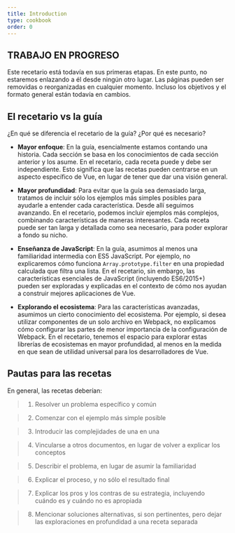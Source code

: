 ```yaml
---
title: Introduction
type: cookbook
order: 0
---
```


## TRABAJO EN PROGRESO 

<p class="tip">Este recetario está todavía en sus primeras etapas. En este punto, no estaremos enlazando a él desde ningún otro lugar. Las páginas pueden ser removidas o reorganizadas en cualquier momento. Incluso los objetivos y el formato general están todavía en cambios.</p>

## El recetario vs la guía

¿En qué se diferencia el recetario de la guía? ¿Por qué es necesario?

- __Mayor enfoque__: En la guía, esencialmente estamos contando una historia. Cada sección se basa en los conocimientos de cada sección anterior y los asume. En el recetario, cada receta puede y debe ser independiente. Esto significa que las recetas pueden centrarse en un aspecto específico de Vue, en lugar de tener que dar una visión general.

- __Mayor profundidad__: Para evitar que la guía sea demasiado larga, tratamos de incluir sólo los ejemplos más simples posibles para ayudarle a entender cada característica. Desde allí seguimos avanzando. En el recetario, podemos incluir ejemplos más complejos, combinando características de maneras interesantes. Cada receta puede ser tan larga y detallada como sea necesario, para poder explorar a fondo su nicho.

- __Enseñanza de JavaScript__: En la guía, asumimos al menos una familiaridad intermedia con ES5 JavaScript. Por ejemplo, no explicaremos cómo funciona `Array.prototype.filter` en una propiedad calculada que filtra una lista. En el recetario, sin embargo, las características esenciales de JavaScript (incluyendo ES6/2015+) pueden ser exploradas y explicadas en el contexto de cómo nos ayudan a construir mejores aplicaciones de Vue.

- __Explorando el ecosistema__: Para las características avanzadas, asumimos un cierto conocimiento del ecosistema. Por ejemplo, si desea utilizar componentes de un solo archivo en Webpack, no explicamos cómo configurar las partes  de menor importancia de la configuración de Webpack. En el recetario, tenemos el espacio para explorar estas librerías de ecosistemas en mayor profundidad, al menos en la medida en que sean de utilidad universal para los desarrolladores de Vue.

## Pautas para las recetas

En general, las recetas deberían:

> 1. Resolver un problema específico y común

> 2. Comenzar con el ejemplo más simple posible

> 3. Introducir las complejidades de una en una

> 4. Vincularse a otros documentos, en lugar de volver a explicar los conceptos

> 5. Describir el problema, en lugar de asumir la familiaridad

> 6. Explicar el proceso, y no sólo el resultado final

> 7. Explicar los pros y los contras de su estrategia, incluyendo cuándo es y cuándo no es apropiada

> 8. Mencionar soluciones alternativas, si son pertinentes, pero dejar las exploraciones en profundidad a una receta separada

